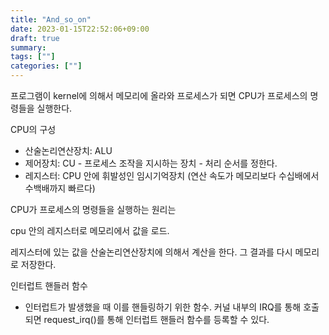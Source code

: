 ```yaml
---
title: "And_so_on"
date: 2023-01-15T22:52:06+09:00
draft: true
summary: 
tags: [""]
categories: [""]
---
```

프로그램이 kernel에 의해서 메모리에 올라와 프로세스가 되면 CPU가 프로세스의 명령들을 실행한다.

CPU의 구성
- 산술논리연산장치: ALU
- 제어장치: CU - 프로세스 조작을 지시하는 장치 - 처리 순서를 정한다.
- 레지스터: CPU 안에 휘발성인 임시기억장치 (연산 속도가 메모리보다 수십배에서 수백배까지 빠르다)

CPU가 프로세스의 명령들을 실행하는 원리는 

cpu 안의 레지스터로 메모리에서 값을 로드. 

레지스터에 있는 값을 산술논리연산장치에 의해서 계산을 한다. 그 결과를 다시 메모리로 저장한다.


인터럽트 핸들러 함수
- 인터럽트가 발생했을 때 이를 핸들링하기 위한 함수. 커널 내부의 IRQ를 통해 호출되면 request_irq()를 통해 인터럽트 핸들러 함수를 등록할 수 있다.